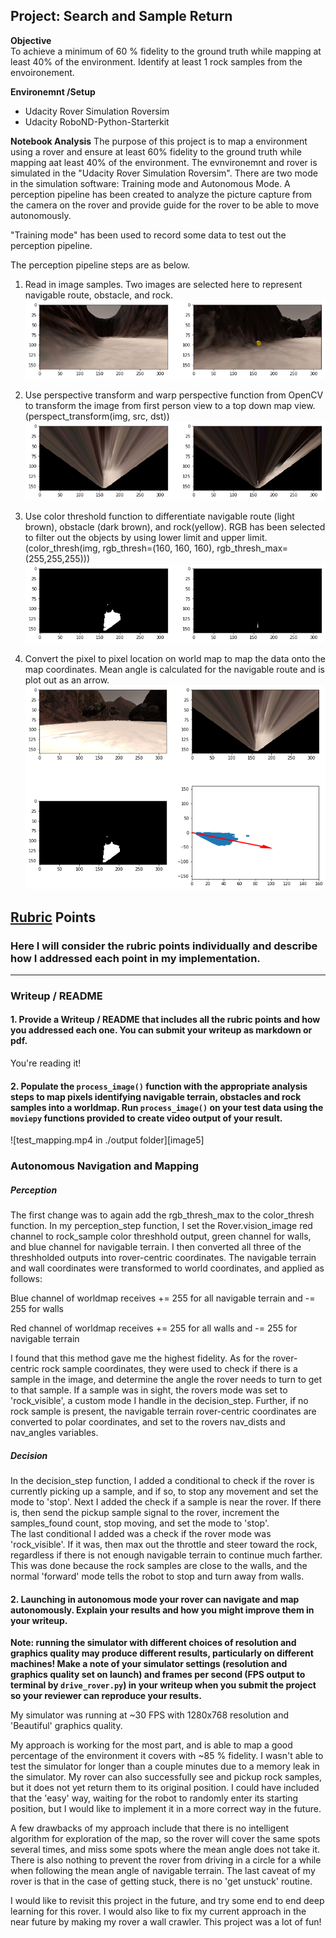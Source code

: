 ## Project: Search and Sample Return


**Objective**  
To achieve a minimum of 60 % fidelity to the ground truth while mapping at least 40% of the environment. Identify at least 1 rock samples from the envoironement.

**Environemnt /Setup**
* Udacity Rover Simulation Roversim
* Udacity RoboND-Python-Starterkit

**Notebook Analysis**
The purpose of this project is to map a environment using a rover and ensure at least 60% fidelity to the ground truth while mapping aat least 40% of the environment. The evnvironemnt and rover is simulated in the "Udacity Rover Simulation Roversim". There are two mode in the simulation software: Training mode and Autonomous Mode. A perception pipeline has been created to analyze the picture capture from the camera on the rover and provide guide for the rover to be able to move autonomously.

"Training mode" has been used to record some data to test out the perception pipeline.

The perception pipeline steps are as below.
1. Read in image samples. Two images are selected here to represent navigable route, obstacle, and rock.
![iamge1](output/train_images.png "image samples")

2. Use perspective transform and warp perspective function from OpenCV to transform the image from first person view to a top down map view. (perspect_transform(img, src, dst))
![iamge2](output/warped_train_images.png "perspective trasnform and warped")

3. Use color threshold function to differentiate navigable route (light brown), obstacle (dark brown), and rock(yellow). RGB has been selected to filter out the objects by using lower limit and upper limit. (color_thresh(img, rgb_thresh=(160, 160, 160), rgb_thresh_max=(255,255,255)))
![iamge3](output/color_threshold_train_images.png "color threshold")

4. Convert the pixel to pixel location on world map to map the data onto the map coordinates. Mean angle is calculated for the navigable route and is plot out as an arrow.
![iamge4](output/rover_centric_train_images_2.png "world map update")

## [Rubric](https://review.udacity.com/#!/rubrics/916/view) Points
### Here I will consider the rubric points individually and describe how I addressed each point in my implementation.  

---
### Writeup / README

#### 1. Provide a Writeup / README that includes all the rubric points and how you addressed each one.  You can submit your writeup as markdown or pdf.  

You're reading it!



#### 2. Populate the `process_image()` function with the appropriate analysis steps to map pixels identifying navigable terrain, obstacles and rock samples into a worldmap.  Run `process_image()` on your test data using the `moviepy` functions provided to create video output of your result. 


![test_mapping.mp4 in ./output folder][image5]
### Autonomous Navigation and Mapping


##### Perception
 The first change was to again add the rgb_thresh_max to the color_thresh function.  In my perception_step function, I set the Rover.vision_image red channel to rock_sample color threshhold output, green channel for walls, and blue channel for navigable terrain. I then converted all three of the threshholded outputs into rover-centric coordinates.  The navigable terrain and wall coordinates were transformed to world coordinates, and applied as follows:
 
 Blue channel of worldmap receives += 255 for all navigable terrain and -= 255 for walls

 Red channel of worldmap receives += 255 for all walls and -= 255 for navigable terrain
 
 I found that this method gave me the highest fidelity.  As for the rover-centric rock sample coordinates, they were used to check if there is a sample in the image, and determine the angle the rover needs to turn to get to that sample.  If a sample was in sight, the rovers mode was set to 'rock_visible', a custom mode I handle in the decision_step.  Further, if no rock sample is present, the navigable terrain rover-centric coordinates are converted to polar coordinates, and set to the rovers nav_dists and nav_angles variables.

##### Decision
In the decision_step function, I added a conditional to check if the rover is currently picking up a sample, and if so, to stop any movement and set the mode to 'stop'.  Next I added the check if a sample is near the rover.  If there is, then send the pickup sample signal to the rover, increment the samples_found count, stop moving, and set the mode to 'stop'.  
The last conditional I added was a check if the rover mode was 'rock_visible'.  If it was, then max out the throttle and steer toward the rock, regardless if there is not enough navigable terrain to continue much farther.  This was done because the rock samples are close to the walls, and the normal 'forward' mode tells the robot to stop and turn away from walls.

#### 2. Launching in autonomous mode your rover can navigate and map autonomously.  Explain your results and how you might improve them in your writeup.  

**Note: running the simulator with different choices of resolution and graphics quality may produce different results, particularly on different machines!  Make a note of your simulator settings (resolution and graphics quality set on launch) and frames per second (FPS output to terminal by `drive_rover.py`) in your writeup when you submit the project so your reviewer can reproduce your results.**

My simulator was running at ~30 FPS with 1280x768 resolution and 'Beautiful' graphics quality.

My approach is working for the most part, and is able to map a good percentage of the environment it covers with ~85 % fidelity. I wasn't able to test the simulator for longer than a couple minutes due to a memory leak in the simulator. My rover can also successfully see and pickup rock samples, but it does not yet return them to its original position.  I could have included that the 'easy' way, waiting for the robot to randomly enter its starting position, but I would like to implement it in a more correct way in the future.  

A few drawbacks of my approach include that there is no intelligent algorithm for exploration of the map, so the rover will cover the same spots several times, and miss some spots where the mean angle does not take it.  There is also nothing to prevent the rover from driving in a circle for a while when following the mean angle of navigable terrain.  The last caveat of my rover is that in the case of getting stuck, there is no 'get unstuck' routine.

I would like to revisit this project in the future, and try some end to end deep learning for this rover.  I would also like to fix my current approach in the near future by making my rover a wall crawler.  This project was a lot of fun!
